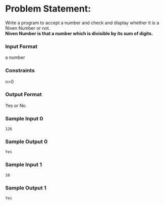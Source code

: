 # Problem Statement:

Write a program to accept a number and check and display whether it is a Niven Number or not.<br>
__Niven Number is that a number which is divisible by its sum of digits.__

### Input Format

a number

### Constraints

n>0

### Output Format

Yes or No

### Sample Input 0
```
126
```
### Sample Output 0
```
Yes
```
### Sample Input 1
```
10
```
### Sample Output 1
```
Yes
```
